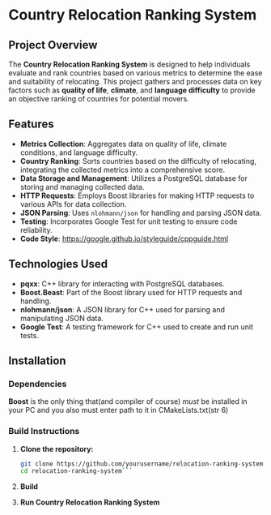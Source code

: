 # Country Relocation Ranking System

## Project Overview

The **Country Relocation Ranking System** is designed to help individuals evaluate and rank countries based on various metrics to determine the ease and suitability of relocating. This project gathers and processes data on key factors such as **quality of life**, **climate**, and **language difficulty** to provide an objective ranking of countries for potential movers.

## Features

- **Metrics Collection**: Aggregates data on quality of life, climate conditions, and language difficulty.
- **Country Ranking**: Sorts countries based on the difficulty of relocating, integrating the collected metrics into a comprehensive score.
- **Data Storage and Management**: Utilizes a PostgreSQL database for storing and managing collected data.
- **HTTP Requests**: Employs Boost libraries for making HTTP requests to various APIs for data collection.
- **JSON Parsing**: Uses `nlohmann/json` for handling and parsing JSON data.
- **Testing**: Incorporates Google Test for unit testing to ensure code reliability.
- **Code Style**: https://google.github.io/styleguide/cppguide.html

## Technologies Used

- **pqxx**: C++ library for interacting with PostgreSQL databases.
- **Boost.Beast**: Part of the Boost library used for HTTP requests and handling.
- **nlohmann/json**: A JSON library for C++ used for parsing and manipulating JSON data.
- **Google Test**: A testing framework for C++ used to create and run unit tests.

## Installation

### Dependencies

**Boost** is the only thing that(and compiler of course) *must* be installed in your PC and you also must enter path to it in CMakeLists.txt(str 6) 

### Build Instructions

1. **Clone the repository:**

   ```bash
   git clone https://github.com/yourusername/relocation-ranking-system.git
   cd relocation-ranking-system```
2. **Build**
3. **Run Country Relocation Ranking System**
